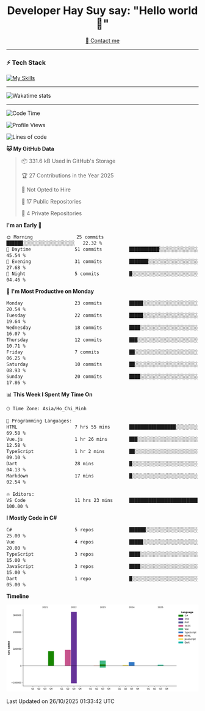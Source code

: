 <h1 align="center">Developer Hay Suy say: "Hello world 👋"</h1>

<p align="center">
  <a href="quoclam4a@gmail.com">📧 Contact me</a>
</p>

---

### ⚡ Tech Stack

[![My Skills](https://skillicons.dev/icons?i=aws,angular,azure,react,vue,flutter,apple,bitbucket,bootstrap,bun,cs,cloudflare,css,dart,discord,docker,figma,git,github,gitlab,html,js,linkedin,linux,mongodb,nginx,nodejs,npm,nuxtjs,postgres,postman,ts,vite,vscode,windows,visualstudio&perline=15)](https://skillicons.dev)

---

![Wakatime stats](https://github-readme-stats.vercel.app/api/wakatime?username=DeveloperHaySuy&layout=compact&theme=dark)

---

<!--START_SECTION:waka-->
![Code Time](http://img.shields.io/badge/Code%20Time-675%20hrs%2034%20mins-blue)

![Profile Views](http://img.shields.io/badge/Profile%20Views-0-blue)

![Lines of code](https://img.shields.io/badge/From%20Hello%20World%20I%27ve%20Written-558.1%20thousand%20lines%20of%20code-blue)

**🐱 My GitHub Data** 

> 📦 331.6 kB Used in GitHub's Storage 
 > 
> 🏆 27 Contributions in the Year 2025
 > 
> 🚫 Not Opted to Hire
 > 
> 📜 17 Public Repositories 
 > 
> 🔑 4 Private Repositories 
 > 
**I'm an Early 🐤** 

```text
🌞 Morning                25 commits          ██████░░░░░░░░░░░░░░░░░░░   22.32 % 
🌆 Daytime                51 commits          ███████████░░░░░░░░░░░░░░   45.54 % 
🌃 Evening                31 commits          ███████░░░░░░░░░░░░░░░░░░   27.68 % 
🌙 Night                  5 commits           █░░░░░░░░░░░░░░░░░░░░░░░░   04.46 % 
```
📅 **I'm Most Productive on Monday** 

```text
Monday                   23 commits          █████░░░░░░░░░░░░░░░░░░░░   20.54 % 
Tuesday                  22 commits          █████░░░░░░░░░░░░░░░░░░░░   19.64 % 
Wednesday                18 commits          ████░░░░░░░░░░░░░░░░░░░░░   16.07 % 
Thursday                 12 commits          ███░░░░░░░░░░░░░░░░░░░░░░   10.71 % 
Friday                   7 commits           ██░░░░░░░░░░░░░░░░░░░░░░░   06.25 % 
Saturday                 10 commits          ██░░░░░░░░░░░░░░░░░░░░░░░   08.93 % 
Sunday                   20 commits          ████░░░░░░░░░░░░░░░░░░░░░   17.86 % 
```


📊 **This Week I Spent My Time On** 

```text
🕑︎ Time Zone: Asia/Ho_Chi_Minh

💬 Programming Languages: 
HTML                     7 hrs 55 mins       █████████████████░░░░░░░░   69.58 % 
Vue.js                   1 hr 26 mins        ███░░░░░░░░░░░░░░░░░░░░░░   12.58 % 
TypeScript               1 hr 2 mins         ██░░░░░░░░░░░░░░░░░░░░░░░   09.10 % 
Dart                     28 mins             █░░░░░░░░░░░░░░░░░░░░░░░░   04.13 % 
Markdown                 17 mins             █░░░░░░░░░░░░░░░░░░░░░░░░   02.54 % 

🔥 Editors: 
VS Code                  11 hrs 23 mins      █████████████████████████   100.00 % 
```

**I Mostly Code in C#** 

```text
C#                       5 repos             ██████░░░░░░░░░░░░░░░░░░░   25.00 % 
Vue                      4 repos             █████░░░░░░░░░░░░░░░░░░░░   20.00 % 
TypeScript               3 repos             ████░░░░░░░░░░░░░░░░░░░░░   15.00 % 
JavaScript               3 repos             ████░░░░░░░░░░░░░░░░░░░░░   15.00 % 
Dart                     1 repo              █░░░░░░░░░░░░░░░░░░░░░░░░   05.00 % 
```



**Timeline**

![Lines of Code chart](https://raw.githubusercontent.com/QuocLam98/QuocLam98/main/assets/bar_graph.png)


 Last Updated on 26/10/2025 01:33:42 UTC
<!--END_SECTION:waka-->
